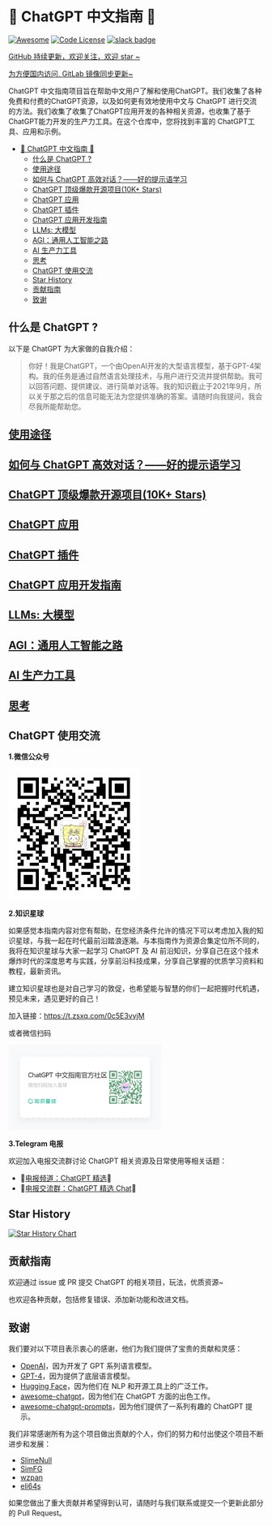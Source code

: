 # 🤖 ChatGPT 中文指南 🤖

[![Awesome](https://awesome.re/badge.svg)](https://awesome.re) 
[![Code License](https://img.shields.io/badge/License-MIT-green.svg)](https://github.com/yzfly/awesome-chatgpt-zh/blob/main/LICENSE)
[![slack badge](https://img.shields.io/badge/Telegrem-join-blueviolet?logo=telegrem&amp)](https://t.me/AwesomeChatGPT)

[GitHub 持续更新，欢迎关注，欢迎 star ~](https://github.com/yzfly/awesome-chatgpt-zh)

[为方便国内访问, GitLab 镜像同步更新~](https://gitlab.com/awesomeai/awesome-chatgpt-zh)


ChatGPT 中文指南项目旨在帮助中文用户了解和使用ChatGPT。我们收集了各种免费和付费的ChatGPT资源，以及如何更有效地使用中文与 ChatGPT 进行交流的方法。我们收集了收集了ChatGPT应用开发的各种相关资源，也收集了基于 ChatGPT能力开发的生产力工具。在这个仓库中，您将找到丰富的 ChatGPT工具、应用和示例。

- [🤖 ChatGPT 中文指南 🤖](#-chatgpt-中文指南-)
  - [什么是 ChatGPT ?](#什么是-chatgpt-)
  - [使用途径](#使用途径)
  - [如何与 ChatGPT 高效对话？——好的提示语学习](#如何与-chatgpt-高效对话好的提示语学习)
  - [ChatGPT 顶级爆款开源项目(10K+ Stars)](#chatgpt-顶级爆款开源项目10k-stars)
  - [ChatGPT 应用](#chatgpt-应用)
  - [ChatGPT 插件](#chatgpt-插件)
  - [ChatGPT 应用开发指南](#chatgpt-应用开发指南)
  - [LLMs: 大模型](#llms-大模型)
  - [AGI：通用人工智能之路](#agi通用人工智能之路)
  - [AI 生产力工具](#ai-生产力工具)
  - [思考](#思考)
  - [ChatGPT 使用交流](#chatgpt-使用交流)
  - [Star History](#star-history)
  - [贡献指南](#贡献指南)
  - [致谢](#致谢)

## 什么是 ChatGPT ?

以下是 ChatGPT 为大家做的自我介绍：

> 你好！我是ChatGPT，一个由OpenAI开发的大型语言模型，基于GPT-4架构。我的任务是通过自然语言处理技术，与用户进行交流并提供帮助。我可以回答问题、提供建议、进行简单对话等。我的知识截止于2021年9月，所以关于那之后的信息可能无法为您提供准确的答案。请随时向我提问，我会尽我所能帮助您。

## [使用途径](docs/ChatGPT_access.md)
## [如何与 ChatGPT 高效对话？——好的提示语学习](docs/ChatGPT_prompts.md)
## [ChatGPT 顶级爆款开源项目(10K+ Stars)](docs\ChatGPT_Top_Project.md)
## [ChatGPT 应用](docs/ChatGPT_tools.md)
## [ChatGPT 插件](docs/ChatGPT_plugins.md)
## [ChatGPT 应用开发指南](docs/ChatGPT_dev.md)
## [LLMs: 大模型](docs/LLMs.md)
## [AGI：通用人工智能之路](docs/AGI.md)
## [AI 生产力工具](docs/AI_tools.md)
## [思考](docs/thinking.md)


## ChatGPT 使用交流

**1.微信公众号**

![wx_gh](imgs/qrcode_for_wx_gh.jpg)

**2.知识星球**

如果感觉本指南内容对您有帮助，在您经济条件允许的情况下可以考虑加入我的知识星球，与我一起在时代最前沿踏浪逐潮。与本指南作为资源合集定位所不同的，我将在知识星球与大家一起学习 ChatGPT 及 AI 前沿知识，分享自己在这个技术爆炸时代的深度思考与实践，分享前沿科技成果，分享自己掌握的优质学习资料和教程，最新资讯。

建立知识星球也是对自己学习的敦促，也希望能与智慧的你们一起把握时代机遇，预见未来，遇见更好的自己！

加入链接：https://t.zsxq.com/0c5E3vvjM

或者微信扫码

<img src=imgs/zsxq.png width=60% />

**3.Telegram 电报**

欢迎加入电报交流群讨论 ChatGPT 相关资源及日常使用等相关话题：

- 🚀[电报频道：ChatGPT 精选](https://t.me/AwesomeChatGPT)🚀
- 🚀[电报交流群：ChatGPT 精选 Chat](https://t.me/+cBIhxVSwABg4Y2M5)🚀

## Star History

[![Star History Chart](https://api.star-history.com/svg?repos=yzfly/awesome-chatgpt-zh&type=Date)](https://star-history.com/#yzfly/awesome-chatgpt-zh&Date)


## 贡献指南

欢迎通过 issue 或 PR 提交 ChatGPT 的相关项目，玩法，优质资源~

也欢迎各种贡献，包括修复错误、添加新功能和改进文档。

## 致谢

我们要对以下项目表示衷心的感谢，他们为我们提供了宝贵的贡献和灵感：

- [OpenAI](https://www.openai.com/)，因为开发了 GPT 系列语言模型。
- [GPT-4](https://github.com/openai/gpt-4)，因为提供了底层语言模型。
- [Hugging Face](https://huggingface.co/)，因为他们在 NLP 和开源工具上的广泛工作。
- [awesome-chatgpt](https://github.com/OpenMindClub/awesome-chatgpt)，因为他们在 ChatGPT 方面的出色工作。
- [awesome-chatgpt-prompts](https://github.com/f/awesome-chatgpt-prompt)，因为他们提供了一系列有趣的 ChatGPT 提示。


我们非常感谢所有为这个项目做出贡献的个人，你们的努力和付出使这个项目不断进步和发展：

- [SlimeNull](https://github.com/SlimeNull)
- [SimFG](https://github.com/SimFG)
- [wzpan](https://github.com/wzpan)
- [eli64s](https://github.com/eli64s)

如果您做出了重大贡献并希望得到认可，请随时与我们联系或提交一个更新此部分的 Pull Request。
